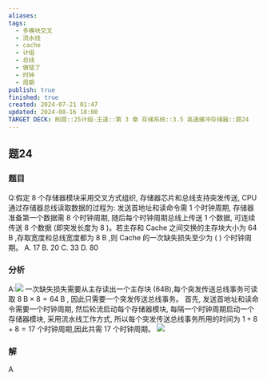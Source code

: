 ```yaml
---
aliases: 
tags:
  - 多模块交叉
  - 流水线
  - cache
  - 计组
  - 总线
  - 做错了
  - 时钟
  - 周期
publish: true
finished: true
created: 2024-07-21 01:47
updated: 2024-08-16 18:00
TARGET DECK: 刷题::25计组-王道::第 3 章 存储系统::3.5 高速缓冲存储器::题24
---
```


## 题24
### 题目
Q:假定 8 个存储器模块采用交叉方式组织, 存储器芯片和总线支持突发传送, CPU 通过存储器总线读取数据的过程为: 发送首地址和读命令需 1 个时钟周期, 存储器准备第一个数据需 8 个时钟周期, 随后每个时钟周期总线上传送 1 个数据, 可连续传送 8 个数据 (即突发长度为 8 )。若主存和 Cache 之间交换的主存块大小为 ${64}\mathrm{\;B}$ ,存取宽度和总线宽度都为 $8\mathrm{\;B}$ ,则 Cache 的一次缺失损失至少为 ( ) 个时钟周期。
A. 17 B. 20 C. 33 D. 80
### 分析
A:![](https://img.hwenyi.live/202408111914632.webp)
一次缺失损失需要从主存读出一个主存块 (64B),每个突发传送总线事务可读取 $8\mathrm{\;B} \times  8 = {64}\mathrm{\;B}$ , 因此只需要一个突发传送总线事务。
首先, 发送首地址和读命令需要一个时钟周期, 然后轮流启动每个存储器模块, 每隔一个时钟周期启动一个存储器模块, 采用流水线工作方式, 所以每个突发传送总线事务所用的时间为 $1 + 8 + 8 = {17}$ 个时钟周期,因此共需 17 个时钟周期。
![](https://img.hwenyi.live/202408111913839.webp)
### 解
A
<!--ID: 1723805553204-->

